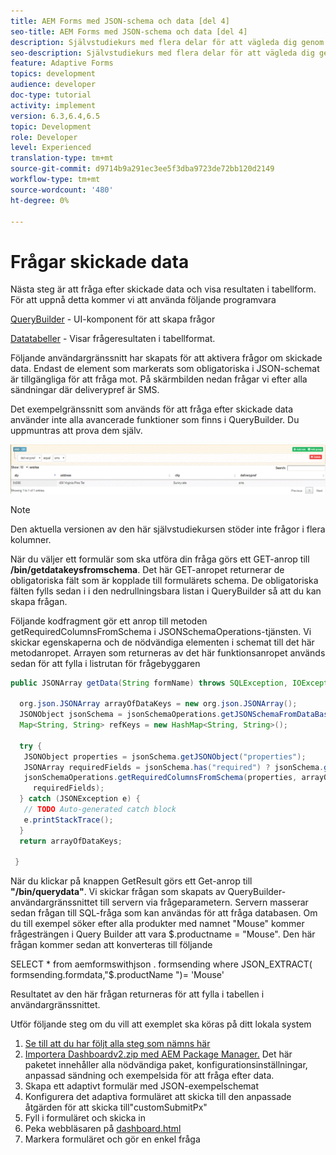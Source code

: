 ```yaml
---
title: AEM Forms med JSON-schema och data [del 4]
seo-title: AEM Forms med JSON-schema och data [del 4]
description: Självstudiekurs med flera delar för att vägleda dig genom stegen som ingår i att skapa ett adaptivt formulär med JSON-schema och fråga om skickade data.
seo-description: Självstudiekurs med flera delar för att vägleda dig genom stegen som ingår i att skapa ett adaptivt formulär med JSON-schema och fråga om skickade data.
feature: Adaptive Forms
topics: development
audience: developer
doc-type: tutorial
activity: implement
version: 6.3,6.4,6.5
topic: Development
role: Developer
level: Experienced
translation-type: tm+mt
source-git-commit: d9714b9a291ec3ee5f3dba9723de72bb120d2149
workflow-type: tm+mt
source-wordcount: '480'
ht-degree: 0%

---
```



# Frågar skickade data


Nästa steg är att fråga efter skickade data och visa resultaten i tabellform. För att uppnå detta kommer vi att använda följande programvara

[QueryBuilder](https://querybuilder.js.org/) - UI-komponent för att skapa frågor

[Datatabeller](https://datatables.net/) - Visar frågeresultaten i tabellformat.

Följande användargränssnitt har skapats för att aktivera frågor om skickade data. Endast de element som markerats som obligatoriska i JSON-schemat är tillgängliga för att fråga mot. På skärmbilden nedan frågar vi efter alla sändningar där deliverypref är SMS.

Det exempelgränssnitt som används för att fråga efter skickade data använder inte alla avancerade funktioner som finns i QueryBuilder. Du uppmuntras att prova dem själv.

![querybuilder](assets/querybuilderui.gif)

>[!NOTE]
>
>Den aktuella versionen av den här självstudiekursen stöder inte frågor i flera kolumner.

När du väljer ett formulär som ska utföra din fråga görs ett GET-anrop till **/bin/getdatakeysfromschema**. Det här GET-anropet returnerar de obligatoriska fält som är kopplade till formulärets schema. De obligatoriska fälten fylls sedan i i den nedrullningsbara listan i QueryBuilder så att du kan skapa frågan.

Följande kodfragment gör ett anrop till metoden getRequiredColumnsFromSchema i JSONSchemaOperations-tjänsten. Vi skickar egenskaperna och de nödvändiga elementen i schemat till det här metodanropet. Arrayen som returneras av det här funktionsanropet används sedan för att fylla i listrutan för frågebyggaren

```java
public JSONArray getData(String formName) throws SQLException, IOException {

  org.json.JSONArray arrayOfDataKeys = new org.json.JSONArray();
  JSONObject jsonSchema = jsonSchemaOperations.getJSONSchemaFromDataBase(formName);
  Map<String, String> refKeys = new HashMap<String, String>();

  try {
   JSONObject properties = jsonSchema.getJSONObject("properties");
   JSONArray requiredFields = jsonSchema.has("required") ? jsonSchema.getJSONArray("required") : null;
   jsonSchemaOperations.getRequiredColumnsFromSchema(properties, arrayOfDataKeys, "", jsonSchema, refKeys,
     requiredFields);
  } catch (JSONException e) {
   // TODO Auto-generated catch block
   e.printStackTrace();
  }
  return arrayOfDataKeys;

 }
```

När du klickar på knappen GetResult görs ett Get-anrop till **&quot;/bin/querydata&quot;**. Vi skickar frågan som skapats av QueryBuilder-användargränssnittet till servern via frågeparametern. Servern masserar sedan frågan till SQL-fråga som kan användas för att fråga databasen. Om du till exempel söker efter alla produkter med namnet &quot;Mouse&quot; kommer frågesträngen i Query Builder att vara $.productname = &quot;Mouse&quot;. Den här frågan kommer sedan att konverteras till följande

SELECT * from aemformswithjson .  formsending where JSON_EXTRACT( formsending.formdata,&quot;$.productName &quot;)= &#39;Mouse&#39;

Resultatet av den här frågan returneras för att fylla i tabellen i användargränssnittet.

Utför följande steg om du vill att exemplet ska köras på ditt lokala system

1. [Se till att du har följt alla steg som nämns här](part2.md)
1. [Importera Dashboardv2.zip med AEM Package Manager.](assets/dashboardv2.zip) Det här paketet innehåller alla nödvändiga paket, konfigurationsinställningar, anpassad sändning och exempelsida för att fråga efter data.
1. Skapa ett adaptivt formulär med JSON-exempelschemat
1. Konfigurera det adaptiva formuläret att skicka till den anpassade åtgärden för att skicka till&quot;customSubmitPx&quot;
1. Fyll i formuläret och skicka in
1. Peka webbläsaren på [dashboard.html](http://localhost:4502/content/AemForms/dashboard.html)
1. Markera formuläret och gör en enkel fråga

